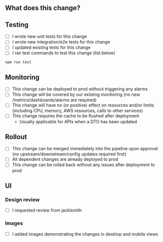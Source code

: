 ## What does this change?

<!--
**NOTE**: This is meant as a guide and memory jog, not a prescriptive list of tasks you must do!
Feel free to modify as suits, just please do read over and make sure you've at least thought about the points and if there's any impact.
-->

<!--
Add details of the change here. A PR should have enough detail to be understandable far in the future. e.g what is the problem/why is the change needed, how does it solve it and any questions or points of discussion.

Add any relevant tickets or links, eg: Resolves [ticket](http://link-to-ticket)
-->

## Testing

- [ ] I wrote new unit tests for this change
- [ ] I wrote new integration/e2e tests for this change
- [ ] I updated existing tests for this change
- [ ] I ran test commands to test this change (list below)

```
npm run test
```

## Monitoring

- [ ] This change can be deployed to prod without triggering any alarms
- [ ] This change will be covered by our existing monitoring
      (no new /metrics/dashboards/alarms are required)
- [ ] This change will have no (or positive) effect on resources and/or limits
      (including CPU, memory, AWS resources, calls to other services)
- [ ] This change requires the cache to be flushed after deployment
  - Usually applicable for APIs when a DTO has been updated

## Rollout

- [ ] This change can be merged immediately into the pipeline upon approval (no upstream/downstream/config updates required first)
- [ ] All dependent changes are already deployed to prod
- [ ] This change can be rolled back without any issues after deployment to prod

## UI

<!-- Usually only applicable to UI changes: what did it look like before and what will it look like after? -->

### Design review

- [ ] I requested review from jacklsmith

### Images

- [ ] I added images demonstrating the changes in desktop and mobile views
